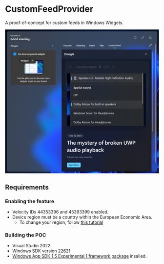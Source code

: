 # CustomFeedProvider

A proof-of-concept for custom feeds in Windows Widgets.

![Screenshot of Widget's Custom Feeds feature](docs/resources/hero_image.png)

## Requirements
### Enabling the feature
- Velocity IDs 44353396 and 45393399 enabled.
- Device region must be a country within the European Economic Area.
  - To change your region, follow [this tutorial](https://www.neowin.net/guides/how-to-remove-microsoft-edge-from-windows-11-in-the-latest-eea-compliant-update/)
### Building the POC
- Visual Studio 2022
- Windows SDK version 22621
- [Windows App SDK 1.5 Experimental 1 framework package](docs/resources/MSIX) insalled.
